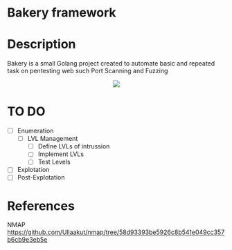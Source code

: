 # Bakery framework 
# Description
Bakery is a small Golang project created to automate basic and repeated task on pentesting web such Port Scanning and Fuzzing

<p align="center">
<img src="https://images.weserv.nl/?url=avatars.githubusercontent.com/u/99093357?v=4&h=200&w=200&fit=cover&mask=circle">
</p>

# TO DO
- [ ] Enumeration
	- [ ] LVL Management
		- [ ] Define LVLs of intrussion
		- [ ] Implement LVLs
		- [ ] Test Levels
- [ ] Explotation
- [ ] Post-Explotation

# References

NMAP
https://github.com/Ullaakut/nmap/tree/58d93393be5926c8b541e049cc357b6cb9e3eb5e
